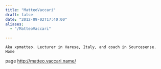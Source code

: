 ```yaml
---
title: "MatteoVaccari"
draft: false
date: "2012-09-02T17:40:00"
aliases:
  - "/MatteoVaccari"

---
```

    Aka xpmatteo. Lecturer in Varese, Italy, and coach in Sourcesense. Home
page <http://matteo.vaccari.name/>
